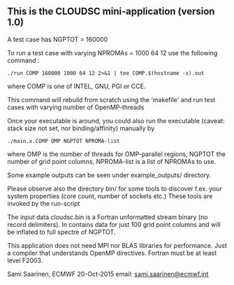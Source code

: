 This is the CLOUDSC mini-application (version 1.0)
--------------------------------------------------

A test case has NGPTOT = 160000

To run a test case with varying NPROMAs = 1000 64 12
use the following command :

    ./run COMP 160000 1000 64 12 2>&1 | tee COMP.$(hostname -s).out

where COMP is one of INTEL, GNU, PGI or CCE.


This command will rebuild from scratch using the 'makefile'
and run test cases with varying number of OpenMP-threads


Once your executable is around, you could
also run the executable (caveat: stack size not set, nor binding/affinity)
manually by

    ./main.x.COMP OMP NGPTOT NPROMA-list

where OMP is the number of threads for OMP-parallel regions,
NGPTOT the number of grid point columns, NPROMA-list
is a list of NPROMAs to use.  


Some example outputs can be seen under example_outputs/ directory.


Please observe also the directory bin/ for some tools to discover 
f.ex. your system properties (core count, number of sockets etc.) 
These tools are invoked by the run-script


The input data cloudsc.bin is a Fortran unformatted stream binary
(no record delimiters). In contains data for just 100 grid point columns
and will be inflated to full spectre of NGPTOT.


This application does not need MPI nor BLAS libraries for performance.
Just a compiler that understands OpenMP directives.
Fortran must be at least level F2003. 


Sami Saarinen, ECMWF
20-Oct-2015
email: sami.saarinen@ecmwf.int
